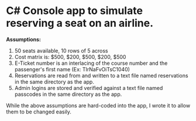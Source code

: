 # C# Console app to simulate reserving a seat on an airline.

**Assumptions:**

1. 50 seats available, 10 rows of 5 across
2. Cost matrix is: $500, $200, $500, $200, $500
3. E-Ticket number is an interlacing of the course number and the passenger's first name (Ex: TIrNaFvOiTsC1040)
4. Reservations are read from and written to a text file named reservations in the same directory as the app.
5. Admin logins are stored and verified against a text file named passcodes in the same directory as the app.

While the above assumptions are hard-coded into the app, I wrote it to allow them to be changed easily.
